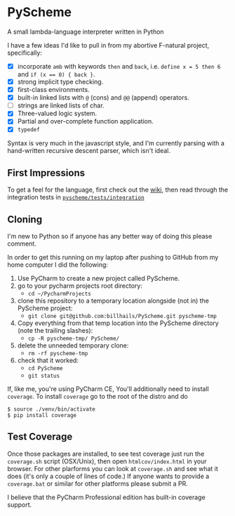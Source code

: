 # PyScheme

A small lambda-language interpreter written in Python

I have a few ideas I'd like to pull in from my abortive F-natural project,
specifically:

- [x] incorporate `amb` with keywords `then` and `back`, i.e. `define x = 5 then 6`
and `if (x == 0) { back }`.
- [x] strong implicit type checking.
- [x] first-class environments.
- [x] built-in linked lists with `@` (cons) and `@@` (append) operators.
- [ ] strings are linked lists of char.
- [x] Three-valued logic system.
- [x] Partial and over-complete function application.
- [x] `typedef`

Syntax is very much in the javascript style, and I'm currently parsing with a hand-written recursive descent parser,
which isn't ideal.

## First Impressions

To get a feel for the language, first check out the [wiki](https://github.com/billhails/PyScheme/wiki), then
read through the integration tests in [`pyscheme/tests/integration`](https://github.com/billhails/PyScheme/tree/master/pyscheme/tests/integration)

## Cloning

I'm new to Python so if anyone has any better way of doing this please comment.

In order to get this running on my laptop after pushing to GitHub from my home computer I did the following:

1. Use PyCharm to create a new project called PyScheme.
1. go to your pycharm projects root directory:
   * `cd ~/PycharmProjects`
1. clone this repository to a temporary location alongside (not in) the PyScheme project:
   * `git clone git@github.com:billhails/PyScheme.git pyscheme-tmp`
1. Copy everything from that temp location into the PyScheme directory (note the trailing slashes):
   * `cp -R pyscheme-tmp/ PyScheme/`
1. delete the unneeded temporary clone:
   * `rm -rf pyscheme-tmp`
1. check that it worked:
   * `cd PyScheme`
   * `git status`

If, like me, you're using PyCharm CE, You'll additionally need to install `coverage`. To install `coverage`
go to the root of the distro and do
```
$ source ./venv/bin/activate
$ pip install coverage
```

## Test Coverage

Once those packages are installed, to see test coverage just run the `coverage.sh` script (OSX/Unix), then open
`htmlcov/index.html` in your browser. For other plarforms you can look at `coverage.sh` and see what it does (it's
only a couple of lines of code.) If anyone wants to provide a `coverage.bat` or similar for other platforms please
submit a PR.

I believe that the PyCharm Professional edition has built-in coverage support.
